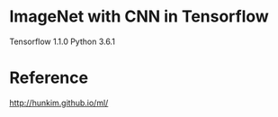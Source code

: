 # ImageNet with CNN in Tensorflow

Tensorflow 1.1.0
Python 3.6.1

# Reference 

http://hunkim.github.io/ml/
